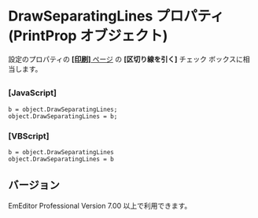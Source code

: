 # DrawSeparatingLines プロパティ (PrintProp オブジェクト)

設定のプロパティの [**\[印刷\]** ページ](../../dlg/properties/print/index) の
**\[区切り線を引く\]** チェック ボックスに相当します。

## 

### \[JavaScript\]

```
b = object.DrawSeparatingLines;
object.DrawSeparatingLines = b;
```

### \[VBScript\]

```
b = object.DrawSeparatingLines
object.DrawSeparatingLines = b
```

## バージョン

EmEditor Professional Version 7.00 以上で利用できます。
